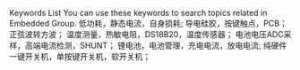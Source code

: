 Keywords List
You can use these keywords to search topics related in Embedded Group.
低功耗，静态电流，自身损耗;
导电硅胶，按键触点，PCB；
正弦波转方波；
温度测量，热敏电阻，DS18B20，温度传感器；
电池电压ADC采样，高端电流检测，SHUNT；
锂电池，电池管理，充电电流，放电电流;
纯硬件一键开关机，单按键开关机，软开关机；


